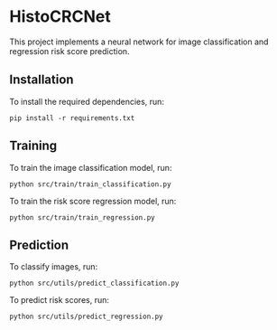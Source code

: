 # HistoCRCNet

This project implements a neural network for image classification and regression risk score prediction.
## Installation

To install the required dependencies, run:
```
pip install -r requirements.txt
```

## Training
To train the image classification model, run:
```
python src/train/train_classification.py
```
To train the risk score regression model, run:
```
python src/train/train_regression.py
```
## Prediction
To classify images, run:
```
python src/utils/predict_classification.py
```
To predict risk scores, run:
```
python src/utils/predict_regression.py
```
